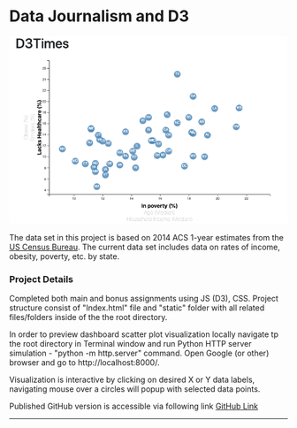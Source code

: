 # Data Journalism and D3

![scatter_plot](static/images/Scatter.jpeg)


The data set in this project is based on 2014 ACS 1-year estimates from the [US Census Bureau](https://data.census.gov/cedsci/). The current data set includes data on rates of income, obesity, poverty, etc. by state.


### Project Details

Completed both main and bonus assignments using JS (D3), CSS. Project structure consist of "Index.html" file and "static" folder with all related files/folders inside of the the root directory.

In order to preview dashboard scatter plot visualization locally navigate tp the root directory in Terminal window and run Python HTTP server simulation - "python -m http.server" command. Open Google (or other) browser and go to http://localhost:8000/.

Visualization is interactive by clicking on desired X or Y data labels, navigating mouse over a circles will popup with selected data points.

Published GitHub version is accessible via following link [GitHub Link](https://ipavlunin.github.io/D3-Challenge/)

- - -


